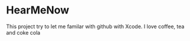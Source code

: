 HearMeNow
=========
This project try to let me familar with github with Xcode. 
I love coffee, tea and coke cola
